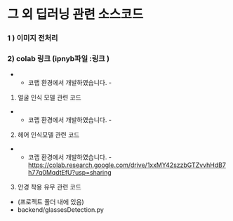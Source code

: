 # 그 외 딥러닝 관련 소스코드

### 1 ) 이미지 전처리 
### 2) colab  링크 (ipnyb파일 :링크 )
- * 코랩 환경에서 개발하였습니다. - 

1. 얼굴 인식 모델 관련 코드
- * 코랩 환경에서 개발하였습니다. - 

2. 헤어 인식모델 관련 코드 
- * 코랩 환경에서 개발하였습니다. - 
https://colab.research.google.com/drive/1xxMY42szzbGTZvvhHdB7h77q0MqdtEfU?usp=sharing

3. 안경 착용 유무 관련 코드
- (프로젝트 폴더 내에 있음)
- backend/glassesDetection.py 


